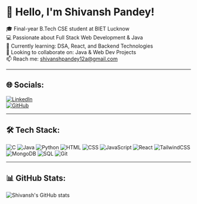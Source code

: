 # 👋 Hello, I'm Shivansh Pandey!

🎓 Final-year B.Tech CSE student at BIET Lucknow  
💻 Passionate about Full Stack Web Development & Java  
🌱 Currently learning: DSA, React, and Backend Technologies  
🤝 Looking to collaborate on: Java & Web Dev Projects  
📫 Reach me: shivanshpandey12a@gmail.com

---

## 🌐 Socials:
[![LinkedIn](https://img.shields.io/badge/LinkedIn-blue?logo=linkedin&style=for-the-badge)](https://linkedin.com/in/shivansh-pandey-7269aa257)  
[![GitHub](https://img.shields.io/badge/GitHub-171515?logo=github&style=for-the-badge)](https://github.com/Shivanshpandey12)

---

## 🛠️ Tech Stack:
![C](https://img.shields.io/badge/C-00599C?style=for-the-badge&logo=c&logoColor=white)
![Java](https://img.shields.io/badge/Java-ED8B00?style=for-the-badge&logo=openjdk&logoColor=white)
![Python](https://img.shields.io/badge/Python-3776AB?style=for-the-badge&logo=python&logoColor=white)
![HTML](https://img.shields.io/badge/HTML5-E34F26?style=for-the-badge&logo=html5&logoColor=white)
![CSS](https://img.shields.io/badge/CSS3-1572B6?style=for-the-badge&logo=css3&logoColor=white)
![JavaScript](https://img.shields.io/badge/JavaScript-F7DF1E?style=for-the-badge&logo=javascript&logoColor=black)
![React](https://img.shields.io/badge/React-20232A?style=for-the-badge&logo=react&logoColor=61DAFB)
![TailwindCSS](https://img.shields.io/badge/Tailwind_CSS-38B2AC?style=for-the-badge&logo=tailwind-css&logoColor=white)
![MongoDB](https://img.shields.io/badge/MongoDB-4EA94B?style=for-the-badge&logo=mongodb&logoColor=white)
![SQL](https://img.shields.io/badge/SQL-4479A1?style=for-the-badge&logo=postgresql&logoColor=white)
![Git](https://img.shields.io/badge/Git-F05032?style=for-the-badge&logo=git&logoColor=white)

---

## 📊 GitHub Stats:
![Shivansh's GitHub stats](https://github-readme-stats.vercel.app/api?username=Shivanshpandey12&show_icons=true&theme=tokyonight)
